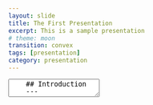 ```yaml
---
layout: slide
title: The First Presentation
excerpt: This is a sample presentation
# theme: moon
transition: convex
tags: [presentation]
category: presentation
---
```

<section data-markdown>
  <textarea data-template>
    ## Introduction 
    ---
    ## HTML or Markdown
    Slide 2
    ---
    ## Works Anywhere
    By creating presentations using Reveal.js and hosting them on your Jekyll Academic site you will have access to them anywhere. No need to worry about software compatibility, no need to sign in to email accounts on public machines. Simply load your website and select the presentation.
    ---
    ## More Information
    Jekyll Academic includes everything that you need in order to make Reveal.js work. Copy this file and edit it to begin making your own slide deck.  
    For more information about all of the options available in Reveal.js please the [Reveal.js Demo Website](https://lab.hakim.se/reveal-js/#/)
  </textarea>
</section>
